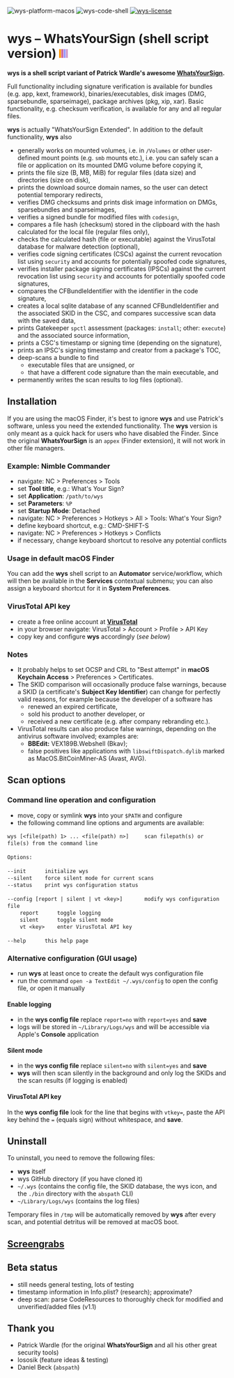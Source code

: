 ![wys-platform-macos](https://img.shields.io/badge/platform-macOS-lightgrey.svg)
![wys-code-shell](https://img.shields.io/badge/code-shell-yellow.svg)
[![wys-license](http://img.shields.io/badge/license-MIT+-blue.svg)](https://github.com/JayBrown/wys-WhatsYourSign-shell-script-version/blob/master/LICENSE)

# wys – WhatsYourSign (shell script version) <img src="https://github.com/JayBrown/wys-WhatsYourSign-shell-script-version/blob/master/img/jb-img.png" height="20px"/>

**wys is a shell script variant of Patrick Wardle's awesome [WhatsYourSign](https://github.com/objective-see/WhatsYourSign).**

Full functionality including signature verification is available for bundles (e.g. app, kext, framework), binaries/executables, disk images (DMG, sparsebundle, sparseimage), package archives (pkg, xip, xar). Basic functionality, e.g. checksum verification, is available for any and all regular files.

**wys** is actually "WhatsYourSign Extended". In addition to the default functionality, **wys** also

* generally works on mounted volumes, i.e. in `/Volumes` or other user-defined mount points (e.g. `smb` mounts etc.), i.e. you can safely scan a file or application on its mounted DMG volume before copying it,
* prints the file size (B, MB, MiB) for regular files (data size) and directories (size on disk),
* prints the download source domain names, so the user can detect potential temporary redirects,
* verifies DMG checksums and prints disk image information on DMGs, sparsebundles and sparseimages,
* verifies a signed bundle for modified files with `codesign`,
* compares a file hash (checksum) stored in the clipboard with the hash calculated for the local file (regular files only),
* checks the calculated hash (file or executable) against the VirusTotal database for malware detection (optional),
* verifies code signing certificates (CSCs) against the current revocation list using `security` and accounts for potentially spoofed code signatures,
* verifies installer package signing certificates (IPSCs) against the current revocation list using `security` and accounts for potentially spoofed code signatures,
* compares the CFBundleIdentifier with the identifier in the code signature,
* creates a local sqlite database of any scanned CFBundleIdentifier and the associated SKID in the CSC, and compares successive scan data with the saved data,
* prints Gatekeeper `spctl` assessment (packages: `install`; other: `execute`) and the associated source information,
* prints a CSC's timestamp or signing time (depending on the signature),
* prints an IPSC's signing timestamp and creator from a package's TOC,
* deep-scans a bundle to find
  * executable files that are unsigned, or
  * that have a different code signature than the main executable, and
* permanently writes the scan results to log files (optional).

## Installation
If you are using the macOS Finder, it's best to ignore **wys** and use Patrick's software, unless you need the extended functionality. The **wys** version is only meant as a quick hack for users who have disabled the Finder. Since the original **WhatsYourSign** is an `appex` (Finder extension), it will not work in other file managers.

### Example: Nimble Commander
* navigate: NC > Preferences > Tools
* set **Tool title**, e.g.: What's Your Sign?
* set **Application**: `/path/to/wys`
* set **Parameters**: `%P`
* set **Startup Mode**: Detached
* navigate: NC > Preferences > Hotkeys > All > Tools: What's Your Sign?
* define keyboard shortcut, e.g.: CMD-SHIFT-S
* navigate: NC > Preferences > Hotkeys > Conflicts
* if necessary, change keyboard shortcut to resolve any potential conflicts

### Usage in default macOS Finder
You can add the **wys** shell script to an **Automator** service/workflow, which will then be available in the **Services** contextual submenu; you can also assign a keyboard shortcut for it in **System Preferences**.

### VirusTotal API key
* create a free online account at **[VirusTotal](https://www.virustotal.com)**
* in your browser navigate: VirusTotal > Account > Profile > API Key
* copy key and configure **wys** accordingly (*see below*)

### Notes
* It probably helps to set OCSP and CRL to "Best attempt" in **macOS Keychain Access** > Preferences > Certificates.
* The SKID comparison will occasionally produce false warnings, because a SKID (a certificate's **Subject Key Identifier**) can change for perfectly valid reasons, for example because the developer of a software has
  * renewed an expired certificate,
  * sold his product to another developer, or
  * received a new certificate (e.g. after company rebranding etc.).
* VirusTotal results can also produce false warnings, depending on the antivirus software involved; examples are:
  * **BBEdit:** VEX189B.Webshell (Bkav);
  * false positives like applications with `libswiftDispatch.dylib` marked as MacOS.BitCoinMiner-AS (Avast, AVG).

## Scan options

### Command line operation and configuration
* move, copy or symlink **wys** into your `$PATH` and configure
* the following command line options and arguments are available:

```
wys [<file(path) 1> ... <file(path) n>]		scan filepath(s) or file(s) from the command line

Options:

--init		initialize wys
--silent	force silent mode for current scans
--status	print wys configuration status

--config [report | silent | vt <key>]		modify wys configuration file
	report		toggle logging
	silent		toggle silent mode
	vt <key>	enter VirusTotal API key

--help		this help page
```

### Alternative configuration (GUI usage)
* run **wys** at least once to create the default wys configuration file
* run the command `open -a TextEdit ~/.wys/config` to open the config file, or open it manually

#### Enable logging
* in the **wys config file** replace `report=no` with `report=yes` and **save**
* logs will be stored in `~/Library/Logs/wys` and will be accessible via Apple's **Console** application

#### Silent mode
* in the **wys config file** replace `silent=no` with `silent=yes` and **save**
* **wys** will then scan silently in the background and only log the SKIDs and the scan results (if logging is enabled)

#### VirusTotal API key
In the **wys config file** look for the line that begins with `vtkey=`, paste the API key behind the `=` (equals sign) without whitespace, and **save**.

## Uninstall
To uninstall, you need to remove the following files:

* **wys** itself
* wys GitHub directory (if you have cloned it)
* `~/.wys` (contains the config file, the SKID database, the wys icon, and the `./bin` directory with the `abspath` CLI)
* `~/Library/Logs/wys` (contains the log files)

Temporary files in `/tmp` will be automatically removed by **wys** after every scan, and potential detritus will be removed at macOS boot.

## [Screengrabs](https://github.com/JayBrown/wys-WhatsYourSign-shell-script-version/blob/master/screengrabs.md)

## Beta status
* still needs general testing, lots of testing
* timestamp information in Info.plist? (research); approximate?
* deep scan: parse CodeResources to thoroughly check for modified and unverified/added files (v1.1)

## Thank you
* Patrick Wardle (for the original **WhatsYourSign** and all his other great security tools)
* lososik (feature ideas & testing)
* Daniel Beck (`abspath`)

